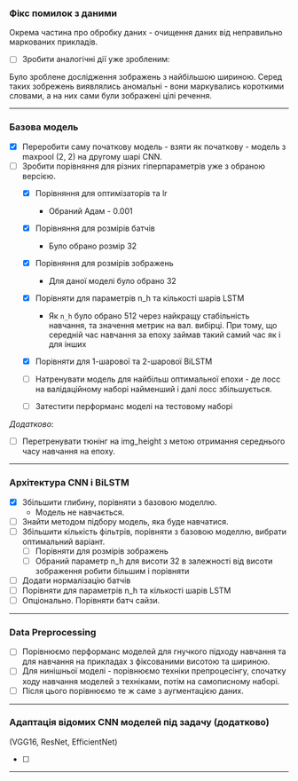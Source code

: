 ### Фікс помилок з даними

Окрема частина про обробку даних - очищення даних від неправильно маркованих прикладів.

- [ ] Зробити аналогічні дії уже зробленим:

Було зроблене дослідження зображень з найбільшою шириною. Серед таких зобрежень виявлялись аномальні - вони маркувались короткими словами, а на них сами були зображені цілі речення. 

___

### Базова модель

- [x] Переробити саму початкову модель - взяти як початкову - модель з maxpool (2, 2) на другому шарі CNN. 
- [ ] Зробити порівняння для різних гіперпараметрів уже з обраною версією.
  - [x] Порівняння для оптимізаторів та lr
    - Обраний Адам - 0.001
  - [x] Порівняння для розмірів батчів
    - Було обрано розмір 32 
  - [x] Порівняння для розмірів зображень
    - Для даної моделі було обрано 32
  - [x] Порівняти для параметрів n_h та кількості шарів LSTM
    - Як `n_h` було обрано 512 через найкращу стабільність навчання, та значення метрик на вал. вибірці. При тому, що середній час навчання за епоху займав такий самий час як і для інших
  - [x] Порівняти для 1-шарової та 2-шарової BiLSTM
  - [ ] Натренувати модель для найбільш оптимальної епохи - де лосс на валідаційному наборі найменший і далі лосс збільшується.
  - [ ] Затестити перформанс моделі на тестовому наборі


*Додатково*:
- [ ] Перетренувати тюнінг на img_height з метою отримання середнього часу навчання на епоху.

___

### Архітектура CNN і BiLSTM

- [x] Збільшити глибину, порівняти з базовою моделлю.  
  - Модель не навчається.
- [ ] Знайти методом підбору модель, яка буде навчатися.
- [ ] Збільшити кількість фільтрів, порівняти з базовою моделлю, вибрати оптимальний варіант.
  - [ ] Порівняти для розмірів зображень
  - [ ] Обраний параметр n_h для висоти 32 в залежності від висоти зображення робити більшим і порівняти
- [ ] Додати нормалізацію батчів
- [ ] Порівняти для параметрів n_h та кількості шарів LSTM
- [ ] Опціонально. Порівняти батч сайзи.

___

### Data Preprocessing


- [ ] Порівнюємо перформанс моделей для гнучкого підходу навчання та для навчання на прикладах з фіксованими висотою та шириною.
- [ ] Для нинішньої моделі - порівнюємо техніки препроцесінгу, спочатку ходу навчання моделей з техніками, потім на самописному наборі.
- [ ] Після цього порівнюємо те ж саме з аугментацією даних.

___

### Адаптація відомих CNN моделей під задачу (додатково)

(VGG16, ResNet, EfficientNet)

- [ ] 

___